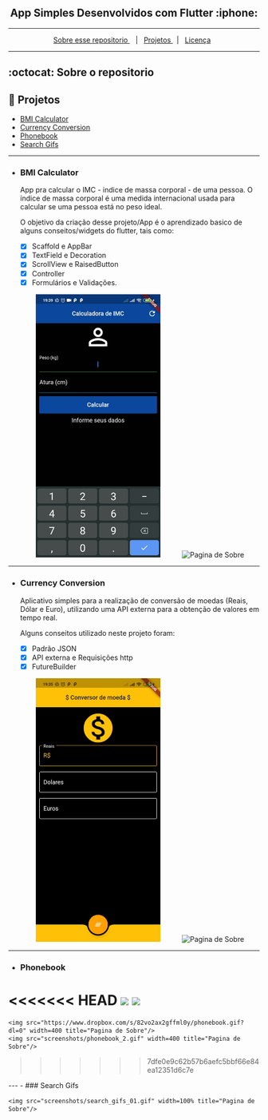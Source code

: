 <h2 align="center">
  App Simples Desenvolvidos com Flutter :iphone:
</h2>

---

<p align="center">
  <a href="#octocat-sobre-o-repositorio">Sobre esse repositorio </a> &nbsp;&nbsp;&nbsp;|&nbsp;&nbsp;&nbsp;<a href="#milky_way-projetos">Projetos </a> &nbsp;&nbsp;|&nbsp;&nbsp;
  <a href="#memo-licença">Licença</a>&nbsp;&nbsp; 
</p>

---

## :octocat: Sobre o repositorio


## :vertical_traffic_light: Projetos
  - <a href="#bmi-calculator">BMI Calculator</a>
  - <a href="#currency-conversion">Currency Conversion</a>
  - <a href="#phonebook">Phonebook</a>
  - <a href="#Search-gifs">Search Gifs</a>
---

- ### BMI Calculator
  App pra calcular o IMC - indice de massa corporal - de uma pessoa. O índice de massa corporal é uma medida internacional usada para calcular se uma pessoa está no peso ideal.

  O objetivo da criação desse projeto/App é o aprendizado basico de alguns conseitos/widgets do flutter, tais como:

    - [x] Scaffold e AppBar
    - [x] TextField e Decoration
    - [x] ScrollView e RaisedButton
    - [x] Controller
    - [x] Formulários e Validações.
 
  <p float="left" align="center">
    
    <img src="screenshots/bmi_02.jpg" width=250 title="Pagina de Sobre"/>
    &nbsp; &nbsp; &nbsp; &nbsp; &nbsp;
    <img src="screenshots/bmi_01.gif" width=250 title="Pagina de Sobre"/>

  </p> 
---

- ### Currency Conversion
  Aplicativo simples para a realização de conversão de moedas (Reais, Dólar e Euro), utilizando uma API externa para a obtenção de valores em tempo real.

  Alguns conseitos utilizado neste projeto foram:
  - [x] Padrão JSON
  - [x] API externa e Requisições http
  - [x] FutureBuilder

  <p float="left" align="center">
    
    <img src="screenshots/currency_02.jpg" width=250 title="Pagina de Sobre"/>
    &nbsp; &nbsp; &nbsp; &nbsp; &nbsp;
    <img src="screenshots/currency_01.gif" width=250 title="Pagina de Sobre"/>

  </p>
---
- ### Phonebook

  <p align="center">
    
<<<<<<< HEAD
    <img src="http://res.cloudinary.com/dorzadlpq/image/upload/v1600620713/image/github/flutter/phonebook_rdixlq.gif"/>
    <img src="https://res.cloudinary.com/dorzadlpq/image/upload/v1600620586/image/github/flutter/phonebook_2_vskdna.gif" />
=======
    <img src="https://www.dropbox.com/s/82vo2ax2gffml0y/phonebook.gif?dl=0" width=400 title="Pagina de Sobre"/>
    <img src="screenshots/phonebook_2.gif" width=400 title="Pagina de Sobre"/>

>>>>>>> 7dfe0e9c62b57b6aefc5bbf66e84ea12351d6c7e

  </p>
---
- ### Search Gifs

  <p float="left" align="center">
    
    <img src="screenshots/search_gifs_01.gif" width=100% title="Pagina de Sobre"/>
  </p>
